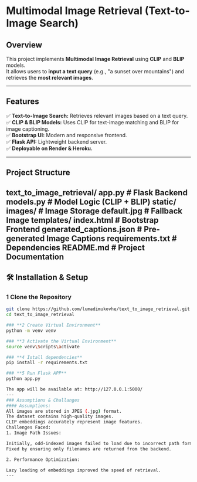 # Multimodal Image Retrieval (Text-to-Image Search)

## Overview
This project implements **Multimodal Image Retrieval** using **CLIP** and **BLIP** models.  
It allows users to **input a text query** (e.g., "a sunset over mountains") and retrieves the **most relevant images**.

---

## Features
✅ **Text-to-Image Search:** Retrieves relevant images based on a text query.  
✅ **CLIP & BLIP Models:** Uses CLIP for text-image matching and BLIP for image captioning.  
✅ **Bootstrap UI:** Modern and responsive frontend.  
✅ **Flask API:** Lightweight backend server.  
✅ **Deployable on Render & Heroku.**  

---
## Project Structure
text_to_image_retrieval/
app.py                # Flask Backend
models.py             # Model Logic (CLIP + BLIP)
static/
    images/           # Image Storage
    default.jpg       # Fallback Image
templates/
    index.html        # Bootstrap Frontend
generated_captions.json  # Pre-generated Image Captions
requirements.txt      # Dependencies
README.md             # Project Documentation
---
## 🛠️ Installation & Setup

### **1 Clone the Repository**
```bash
git clone https://github.com/lumadimukovhe/text_to_image_retrieval.git
cd text_to_image_retrieval

### **2 Create Virtual Environment**
python -m venv venv

### **3 Activate the Virtual Environment**
source venv\Scripts\activate

### **4 Istall dependencies**
pip install -r requirements.txt

### **5 Run Flask APP**
python app.py

The app will be available at: http://127.0.0.1:5000/
---
### Assumptions & Challanges
#### Assumptions:
All images are stored in JPEG (.jpg) format.
The dataset contains high-quality images.
CLIP embeddings accurately represent image features.
Challenges Faced:
1️. Image Path Issues:

Initially, odd-indexed images failed to load due to incorrect path formatting (static/static/images/).
Fixed by ensuring only filenames are returned from the backend.

2. Performance Optimization:

Lazy loading of embeddings improved the speed of retrieval.
---
